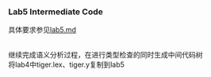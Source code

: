 ### Lab5 Intermediate Code  
具体要求参见[lab5.md](./lab5.md)   
&emsp;  
  
继续完成语义分析过程，在进行类型检查的同时生成中间代码树  
将lab4中tiger.lex、tiger.y复制到lab5  
